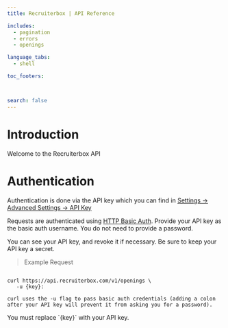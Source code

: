 ```yaml
---
title: Recruiterbox | API Reference

includes:
  - pagination
  - errors
  - openings

language_tabs:
  - shell

toc_footers:



search: false
---
```


# Introduction

Welcome to the Recruiterbox API


# Authentication

Authentication is done via the API key which you can find in [Settings -> Advanced Settings -> API Key](https://app.recruiterbox.com/app/#settings/api-key/)

Requests are authenticated using [HTTP Basic Auth](http://en.wikipedia.org/wiki/Basic_access_authentication). Provide your API key as the basic auth username. You do not need to provide a password.

You can see your API key, and revoke it if necessary. Be sure to keep your API key a secret.

> Example Request


```shell

curl https://api.recruiterbox.com/v1/openings \
   -u {key}:

curl uses the -u flag to pass basic auth credentials (adding a colon after your API key will prevent it from asking you for a password).

```

<aside class="notice">
You must replace `{key}` with your API key.
</aside>

